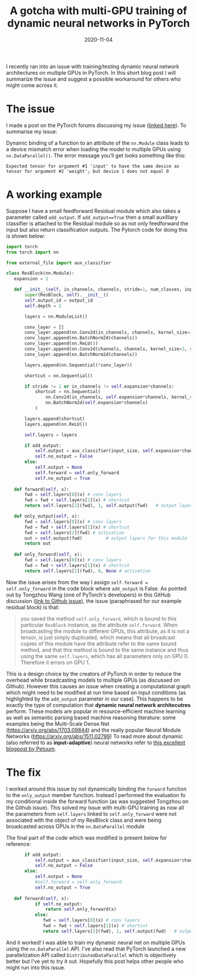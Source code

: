 ﻿---
title: 'A gotcha with multi-GPU training of dynamic neural networks in PyTorch'
date: 2020-11-04
permalink: /posts/2020/11/pytorch-multi-gpu-issue/
tags:
  - Deep Learning
  - PyTorch
---
I recently ran into an issue with training/testing dynamic neural network architectures on multiple GPUs in PyTorch. In this short blog post I will summarize the issue and suggest a possible workaround for others who might come across it.  

# The issue

I made a post on the PyTorch forums discussing my issue ([linked here](https://discuss.pytorch.org/t/device-mismatch-error-with-nn-dataparallel/100048/3)). To summarise my issue:

Dynamic binding of a function to an attribute of the `nn.Module` class leads to a device mismatch error when loading the model to multiple GPUs using `nn.DataParallel()`. The error message you'll get looks something like this:

```
Expected tensor for argument #1 'input' to have the same device as tensor for argument #2 'weight'; but device 1 does not equal 0
```


# A working example

Suppose I have a small feedforward Residual module which also takes a parameter called `add_output`. If `add_output==True` then a small auxilliary classifier is attached to the Residual module so as not only feedforward the input but also return classification outputs. The Pytorch code for doing this is shown below:

 ```python
import torch
from torch import nn

from external_file import aux_classifier

class ResBlock(nn.Module):
    expansion = 1

    def __init__(self, in_channels, channels, stride=1, num_classes, input_size, add_output, output_id):
        super(ResBlock, self).__init__()
        self.output_id = output_id
        self.depth = 2

        layers = nn.ModuleList()

        conv_layer = []
        conv_layer.append(nn.Conv2d(in_channels, channels, kernel_size=3, stride=stride, padding=1, bias=False))
        conv_layer.append(nn.BatchNorm2d(channels))
        conv_layer.append(nn.ReLU())
        conv_layer.append(nn.Conv2d(channels, channels, kernel_size=3, stride=1, padding=1, bias=False))
        conv_layer.append(nn.BatchNorm2d(channels))

        layers.append(nn.Sequential(*conv_layer))

        shortcut = nn.Sequential()

        if stride != 1 or in_channels != self.expansion*channels:
            shortcut = nn.Sequential(
                nn.Conv2d(in_channels, self.expansion*channels, kernel_size=1, stride=stride, bias=False),
                nn.BatchNorm2d(self.expansion*channels)
            )

        layers.append(shortcut)
        layers.append(nn.ReLU())

        self.layers = layers

        if add_output:
            self.output = aux_classifier(input_size, self.expansion*channels, num_classes) 
            self.no_output = False
        else:
            self.output = None
            self.forward = self.only_forward
            self.no_output = True
            
    def forward(self, x):
        fwd = self.layers[0](x) # conv layers
        fwd = fwd + self.layers[1](x) # shortcut
        return self.layers[2](fwd), 1, self.output(fwd)   # output layers for this module

    def only_output(self, x):
        fwd = self.layers[0](x) # conv layers
        fwd = fwd + self.layers[1](x) # shortcut
        fwd = self.layers[2](fwd) # activation
        out = self.output(fwd)         # output layers for this module
        return out
    
    def only_forward(self, x):
        fwd = self.layers[0](x) # conv layers
        fwd = fwd + self.layers[1](x) # shortcut
        return self.layers[2](fwd), 0, None # activation
 ```

Now the issue arises from the way I assign `self.forward = self.only_forward` in the code block where `add_output` is False. As pointed out by Tongzhou Wang (one of PyTorch's developers) in this GitHub discussion ([link to Github issue](https://github.com/pytorch/pytorch/issues/8637)), the issue (paraphrased for our example residual block) is that:

> you saved the method `self.only_forward`, which is bound to this particular `ResBlock` instance, as the attribute `self.forward`. When broadcasting the module to different GPUs, this attribute, as it is not a tensor, is just simply duplicated, which means that all broadcast copies of this module have the attribute refer to the same bound method, and that this method is bound to the same instance and thus using the same `self.layers`, which has all parameters only on GPU 0. Therefore it errors on GPU 1. 

This is a design choice by the creators of PyTorch in order to reduce the overhead while broadcasting models to multiple GPUs (as discussed on Github). However this causes an issue when creating a computational graph which might need to be modified at run time based on input conditions (as highlighted by the `add_output` parameter in our case). This happens to be exactly the type of computation that **dynamic neural network architecutres** perform. These models are popular in resource-efficient machine learning as well as semantic parsing based machine reasoning literature: some examples being the Multi-Scale Dense Net (https://arxiv.org/abs/1703.09844) and the really popular Neural Module Networks (https://arxiv.org/abs/1511.02799) To read more about dynamic (also referred to as **input-adaptive**) neural networks refer to [this excellent blogpost by Petuum](https://medium.com/@Petuum/intro-to-dynamic-neural-networks-and-dynet-67694b18cb23). 

# The fix

I worked around this issue by not dynamically binding the `forward` function to the `only_output` member function. Instead I performed the evaluation fo my conditional inside the forward function (as was suggested Tongzhou on the Github issue). This solved my issue with multi-GPU training as now all the parameters from `self.layers` linked to `self.only_forward` were not associated with the object of my ResBlock class and were being broadcasted across GPUs in the `nn.DataParallel` module

The final part of the code which was modified is present below for reference:

 ```python
        if add_output:
            self.output = aux_classifier(input_size, self.expansion*channels, num_classes) 
            self.no_output = False
        else:
            self.output = None
            #self.forward = self.only_forward
            self.no_output = True
            
    def forward(self, x):
			if self.no_output:
				return self.only_forward(x) 
			else:
		       fwd = self.layers[0](x) # conv layers
		       fwd = fwd + self.layers[1](x) # shortcut
		       return self.layers[2](fwd), 1, self.output(fwd)   # output layers for this module
 ```

And it worked! I was able to train my dynamic neural net on multiple GPUs using the `nn.DataParallel` API. I've also read that PyTorch launched a new parallelization API called `DistributedDataParallel` which is objectively better but I've yet to try it out. Hopefully this post helps other people who might run into this issue.
